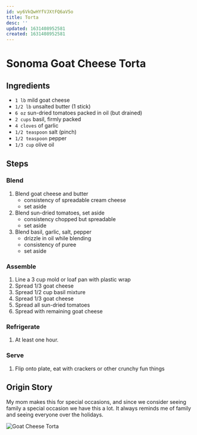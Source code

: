 ```yaml
---
id: wy6VkQwHYfVJXtFQ6aV5o
title: Torta
desc: ''
updated: 1631408952581
created: 1631408952581
---
```


# Sonoma Goat Cheese Torta

## Ingredients

- `1 lb` mild goat cheese
- `1/2 lb` unsalted butter (1 stick)
- `6 oz` sun-dried tomatoes packed in oil (but drained)
- `2 cups` basil, firmly packed
- `4 cloves` of garlic
- `1/2 teaspoon` salt (pinch)
- `1/2 teaspoon` pepper
- `1/3 cup` olive oil

## Steps

### Blend

1. Blend goat cheese and butter
    - consistency of spreadable cream cheese
    - set aside
1. Blend sun-dried tomatoes, set aside
    - consistency chopped but spreadable
    - set aside
1. Blend basil, garlic, salt, pepper
    - drizzle in oil while blending
    - consistency of puree
    - set aside

### Assemble

1. Line a 3 cup mold or loaf pan with plastic wrap
1. Spread 1/3 goat cheese
1. Spread 1/2 cup basil mixture
1. Spread 1/3 goat cheese
1. Spread all sun-dried tomatoes
1. Spread with remaining goat cheese

### Refrigerate

1. At least one hour.

### Serve

1. Flip onto plate, eat with crackers or other crunchy fun things

## Origin Story

My mom makes this for special occasions, and since we consider seeing family a special occasion we have this a lot. It always reminds me of family and seeing everyone over the holidays.

![Goat Cheese Torta](./images/goat-cheese-torta.jpg "Goat Cheese Torta")